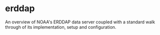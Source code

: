 # erddap
An overview of NOAA's ERDDAP data server coupled with a standard walk through of its implementation, setup and configuration.
